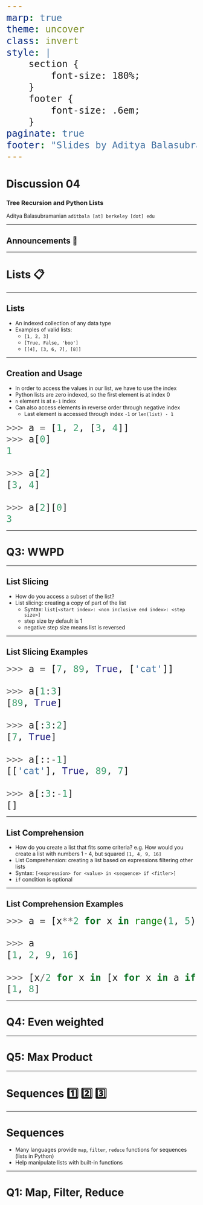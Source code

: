 ```yaml
---
marp: true
theme: uncover
class: invert
style: |
    section {
        font-size: 180%;
    }
    footer {
        font-size: .6em;
    }
paginate: true
footer: "Slides by Aditya Balasubramanian"
---
```


<!-- 
_paginate: false
_footer: Slides available at [`teaching.aditbala.com`](https://teaching.aditbala.com)
_class: invert
-->

# <!--fit--> Discussion 04

### Tree Recursion and Python Lists

Aditya Balasubramanian
`aditbala [at] berkeley [dot] edu`

---

<!-- 
_class: invert
_footer: 7/5
_backgroundColor: #2222
-->

##  <!-- fit --> Announcements :mega:

---

<!-- 
_backgroundColor: #2222
-->

# <!-- fit --> Lists :clipboard:

---

## Lists

- An indexed collection of any data type
- Examples of valid lists:
    - `[1, 2, 3]`
    - `[True, False, 'boo']`
    - `[[4], [3, 6, 7], [8]]`

--- 

## Creation and Usage
<style scoped>
  pre > code {
    font-size: 140%;
  }
</style>
<!-- 
style: |
    section {
        font-size: 160%;
    }
-->

* In order to access the values in our list, we have to use the index
* Python lists are zero indexed, so the first element is at index 0
* `n` element is at `n-1` index
* Can also access elements in reverse order through negative index
    - Last element is accessed through index `-1` or `len(list) - 1`
```python
>>> a = [1, 2, [3, 4]]
>>> a[0]
1

>>> a[2]
[3, 4]

>>> a[2][0]
3
```

---

# Q3: WWPD

---

## List Slicing

* How do you access a subset of the list?
* List slicing: creating a copy of part of the list
    * Syntax: `list[<start index>: <non inclusive end index>: <step size>]`
    * step size by default is 1
    * negative step size means list is reversed


--- 

## List Slicing Examples
<style scoped>
  pre > code {
    font-size: 175%;
  }
</style>

```python
>>> a = [7, 89, True, ['cat']]

>>> a[1:3]
[89, True]

>>> a[:3:2]
[7, True]

>>> a[::-1]
[['cat'], True, 89, 7]

>>> a[:3:-1]
[]
```

---

## List Comprehension

* How do you create a list that fits some criteria?
e.g. How would you create a list with numbers 1 - 4, but squared
`[1, 4, 9, 16]`
* List Comprehension: creating a list based on expressions filtering other lists
* Syntax: `[<expression> for <value> in <sequence> if <fitler>]`
* `if` condition is optional

---

## List Comprehension Examples
<style scoped>
  pre > code {
    font-size: 175%;
  }
</style>

```python
>>> a = [x**2 for x in range(1, 5)]

>>> a
[1, 2, 9, 16]

>>> [x/2 for x in [x for x in a if x % 2 == 0]]
[1, 8]

```
---

# Q4: Even weighted

---

# Q5: Max Product

---

# Sequences :one: :two: :three:

---

# Sequences

* Many languages provide `map`, `filter`, `reduce` functions for sequences (lists in Python) 
* Help manipulate lists with built-in functions

---

# Q1: Map, Filter, Reduce

